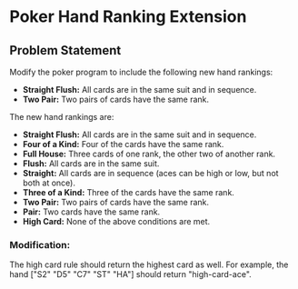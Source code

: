 # Poker Hand Ranking Extension

## Problem Statement

Modify the poker program to include the following new hand rankings:

- **Straight Flush:** All cards are in the same suit and in sequence.
- **Two Pair:** Two pairs of cards have the same rank.

The new hand rankings are:

- **Straight Flush:** All cards are in the same suit and in sequence.
- **Four of a Kind:** Four of the cards have the same rank.
- **Full House:** Three cards of one rank, the other two of another rank.
- **Flush:** All cards are in the same suit.
- **Straight:** All cards are in sequence (aces can be high or low, but not both at once).
- **Three of a Kind:** Three of the cards have the same rank.
- **Two Pair:** Two pairs of cards have the same rank.
- **Pair:** Two cards have the same rank.
- **High Card:** None of the above conditions are met.

### Modification:

The high card rule should return the highest card as well. For example, the hand ["S2" "D5" "C7" "ST" "HA"] should return "high-card-ace".

